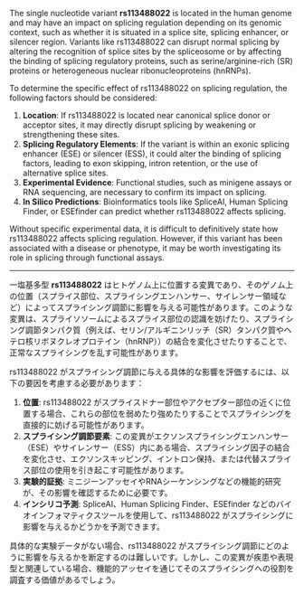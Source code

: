The single nucleotide variant **rs113488022** is located in the human genome and may have an impact on splicing regulation depending on its genomic context, such as whether it is situated in a splice site, splicing enhancer, or silencer region. Variants like rs113488022 can disrupt normal splicing by altering the recognition of splice sites by the spliceosome or by affecting the binding of splicing regulatory proteins, such as serine/arginine-rich (SR) proteins or heterogeneous nuclear ribonucleoproteins (hnRNPs).

To determine the specific effect of rs113488022 on splicing regulation, the following factors should be considered:
1. **Location**: If rs113488022 is located near canonical splice donor or acceptor sites, it may directly disrupt splicing by weakening or strengthening these sites.
2. **Splicing Regulatory Elements**: If the variant is within an exonic splicing enhancer (ESE) or silencer (ESS), it could alter the binding of splicing factors, leading to exon skipping, intron retention, or the use of alternative splice sites.
3. **Experimental Evidence**: Functional studies, such as minigene assays or RNA sequencing, are necessary to confirm its impact on splicing.
4. **In Silico Predictions**: Bioinformatics tools like SpliceAI, Human Splicing Finder, or ESEfinder can predict whether rs113488022 affects splicing.

Without specific experimental data, it is difficult to definitively state how rs113488022 affects splicing regulation. However, if this variant has been associated with a disease or phenotype, it may be worth investigating its role in splicing through functional assays.

---

一塩基多型 **rs113488022** はヒトゲノム上に位置する変異であり、そのゲノム上の位置（スプライス部位、スプライシングエンハンサー、サイレンサー領域など）によってスプライシング調節に影響を与える可能性があります。このような変異は、スプライソソームによるスプライス部位の認識を妨げたり、スプライシング調節タンパク質（例えば、セリン/アルギニンリッチ（SR）タンパク質やヘテロ核リボヌクレオプロテイン（hnRNP））の結合を変化させたりすることで、正常なスプライシングを乱す可能性があります。

rs113488022 がスプライシング調節に与える具体的な影響を評価するには、以下の要因を考慮する必要があります：
1. **位置**: rs113488022 がスプライスドナー部位やアクセプター部位の近くに位置する場合、これらの部位を弱めたり強めたりすることでスプライシングを直接的に妨げる可能性があります。
2. **スプライシング調節要素**: この変異がエクソンスプライシングエンハンサー（ESE）やサイレンサー（ESS）内にある場合、スプライシング因子の結合を変化させ、エクソンスキッピング、イントロン保持、または代替スプライス部位の使用を引き起こす可能性があります。
3. **実験的証拠**: ミニジーンアッセイやRNAシーケンシングなどの機能的研究が、その影響を確認するために必要です。
4. **インシリコ予測**: SpliceAI、Human Splicing Finder、ESEfinder などのバイオインフォマティクスツールを使用して、rs113488022 がスプライシングに影響を与えるかどうかを予測できます。

具体的な実験データがない場合、rs113488022 がスプライシング調節にどのように影響を与えるかを断定するのは難しいです。しかし、この変異が疾患や表現型と関連している場合、機能的アッセイを通じてそのスプライシングへの役割を調査する価値があるでしょう。